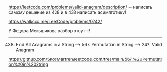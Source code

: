 https://leetcode.com/problems/valid-anagram/description/ -- написать самому решение из 438 и в 438 написать асимптотику!

https://walkccc.me/LeetCode/problems/0242/

У Федора Меньшикова разбор отсут-т!

______

438. Find All Anagrams in a String --> 567. Permutation in String --> 242. Valid Anagram

https://github.com/SkosMartren/leetcode_com/tree/main/567.%20Permutation%20in%20String
